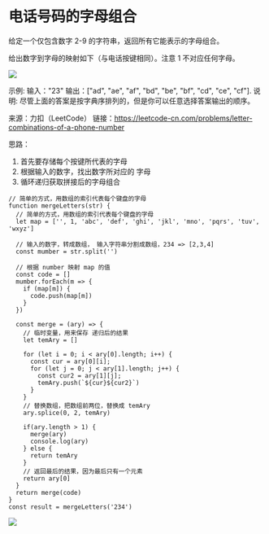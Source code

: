 # 电话号码的字母组合

给定一个仅包含数字 2-9 的字符串，返回所有它能表示的字母组合。

给出数字到字母的映射如下（与电话按键相同）。注意 1 不对应任何字母。

<img src="https://upload-images.jianshu.io/upload_images/13129256-f8771db06bac4b36.png?imageMogr2/auto-orient/strip%7CimageView2/2/w/1240" art=""/>


示例:
输入："23"
输出：["ad", "ae", "af", "bd", "be", "bf", "cd", "ce", "cf"].
说明:
尽管上面的答案是按字典序排列的，但是你可以任意选择答案输出的顺序。

来源：力扣（LeetCode）
链接：https://leetcode-cn.com/problems/letter-combinations-of-a-phone-number

思路：
1. 首先要存储每个按键所代表的字母
2. 根据输入的数字，找出数字所对应的 字母
3. 循环递归获取拼接后的字母组合

```
// 简单的方式，用数组的索引代表每个键盘的字母
function mergeLetters(str) {
  // 简单的方式，用数组的索引代表每个键盘的字母
  let map = ['', 1, 'abc', 'def', 'ghi', 'jkl', 'mno', 'pqrs', 'tuv', 'wxyz']

  // 输入的数字，转成数组， 输入字符串分割成数组，234 => [2,3,4]
  const mumber = str.split('')

  // 根据 number 映射 map 的值
  const code = []
  mumber.forEach(m => {
    if (map[m]) {
      code.push(map[m])
    }
  })

  const merge = (ary) => {
    // 临时变量，用来保存 递归后的结果
    let temAry = []

    for (let i = 0; i < ary[0].length; i++) {
      const cur = ary[0][i];
      for (let j = 0; j < ary[1].length; j++) {
        const cur2 = ary[1][j];
        temAry.push(`${cur}${cur2}`)
      }
    }
    // 替换数组，把数组前两位，替换成 temAry
    ary.splice(0, 2, temAry)

    if(ary.length > 1) {
      merge(ary)
      console.log(ary)
    } else {
      return temAry
    }
    // 返回最后的结果，因为最后只有一个元素
    return ary[0]
  }
  return merge(code)
}
const result = mergeLetters('234')

```
<img src="https://upload-images.jianshu.io/upload_images/13129256-2fcccad9c120ffb3.png?imageMogr2/auto-orient/strip%7CimageView2/2/w/1240" art="" />
